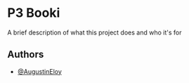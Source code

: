 
# P3 Booki

A brief description of what this project does and who it's for


## Authors

- [@AugustinEloy](https://www.github.com/AugustinEloy)

